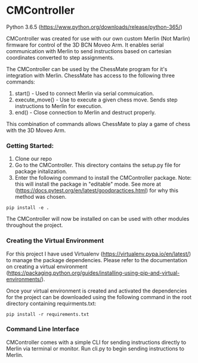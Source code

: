 # CMController
Python 3.6.5 (https://www.python.org/downloads/release/python-365/)

CMController was created for use with our own custom Merlin (Not Marlin) firmware for control of the 3D BCN Moveo Arm. 
It enables serial communication with Merlin to send instructions based on cartesian coordinates converted to step assignments.

The CMController can be used by the ChessMate program for it's integration with Merlin. ChessMate has access to the following three commands:
1. start() - Used to connect Merlin via serial commuication.
2. execute_move() - Use to execute a given chess move. Sends step instructions to Merlin for execution. 
3. end() - Close connection to Merlin and destruct properly.

This combination of commands allows ChessMate to play a game of chess with the 3D Moveo Arm.

### Getting Started:
1. Clone our repo
2. Go to the CMController. This directory contains the setup.py file for package initalization.
3. Enter the following command to install the CMController package. Note: this will install the package in "editable" mode.
See more at (https://docs.pytest.org/en/latest/goodpractices.html) for why this method was chosen.
```
pip install -e .
```
The CMController will now be installed on can be used with other modules throughout the project.


### Creating the Virtual Environment
For this project I have used Virtualenv (https://virtualenv.pypa.io/en/latest/) to manage the package dependencies. Please refer 
to the documentation on creating a virtual environment (https://packaging.python.org/guides/installing-using-pip-and-virtual-environments/).

Once your virtual environment is created and activated the dependencies for the project can be downloaded using the following command in the root directory containing requirments.txt:
```
pip install -r requirements.txt
```

### Command Line Interface
CMController comes with a simple CLI for sending instructions directly to Merlin via terminal or monitor. Run cli.py to begin sending instructions to Merlin.

